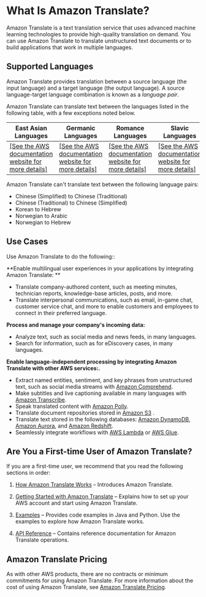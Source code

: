 # What Is Amazon Translate?<a name="what-is"></a>

Amazon Translate is a text translation service that uses advanced machine learning technologies to provide high\-quality translation on demand\. You can use Amazon Translate to translate unstructured text documents or to build applications that work in multiple languages\.

## Supported Languages<a name="what-is-languages"></a>

Amazon Translate provides translation between a source language \(the input language\) and a target language \(the output language\)\. A source language\-target language combination is known as a *language pair*\.

Amazon Translate can translate text between the languages listed in the following table, with a few exceptions noted below\.


| East Asian Languages | Germanic Languages | Romance Languages | Slavic Languages | Semitic Languages | Indo\-Iranian Languages | Finno\-Ugric Languages | Turkic Languages | 
| --- | --- | --- | --- | --- | --- | --- | --- | 
|  [\[See the AWS documentation website for more details\]](http://docs.aws.amazon.com/translate/latest/dg/what-is.html)  |  [\[See the AWS documentation website for more details\]](http://docs.aws.amazon.com/translate/latest/dg/what-is.html)  |  [\[See the AWS documentation website for more details\]](http://docs.aws.amazon.com/translate/latest/dg/what-is.html)  |  [\[See the AWS documentation website for more details\]](http://docs.aws.amazon.com/translate/latest/dg/what-is.html)  |  [\[See the AWS documentation website for more details\]](http://docs.aws.amazon.com/translate/latest/dg/what-is.html)  |  [\[See the AWS documentation website for more details\]](http://docs.aws.amazon.com/translate/latest/dg/what-is.html)  |  [\[See the AWS documentation website for more details\]](http://docs.aws.amazon.com/translate/latest/dg/what-is.html)  |  [\[See the AWS documentation website for more details\]](http://docs.aws.amazon.com/translate/latest/dg/what-is.html)  | 

Amazon Translate can't translate text between the following language pairs:
+ Chinese \(Simplified\) to Chinese \(Traditional\)
+ Chinese \(Traditional\) to Chinese \(Simplified\)
+ Korean to Hebrew
+ Norwegian to Arabic
+ Norwegian to Hebrew

## Use Cases<a name="what-is-use-cases"></a>

Use Amazon Translate to do the following::

**Enable multilingual user experiences in your applications by integrating Amazon Translate: **  
+ Translate company\-authored content, such as meeting minutes, technician reports, knowledge\-base articles, posts, and more\.
+ Translate interpersonal communications, such as email, in\-game chat, customer service chat, and more to enable customers and employees to connect in their preferred language\.

**Process and manage your company's incoming data:**  
+ Analyze text, such as social media and news feeds, in many languages\.
+ Search for information, such as for eDiscovery cases, in many languages\.

**Enable language\-independent processing by integrating Amazon Translate with other AWS services:\.**  
+  Extract named entities, sentiment, and key phrases from unstructured text, such as social media streams with [Amazon Comprehend](https://docs.aws.amazon.com/comprehend/latest/dg/comphrened-general.html)\.
+ Make subtitles and live captioning available in many languages with [Amazon Transcribe](https://docs.aws.amazon.com/transcribe/latest/dg/what-is-transcribe.html)\.
+ Speak translated content with [Amazon Polly](https://docs.aws.amazon.com/polly/latest/dg/what-is.html)\.
+ Translate document repositories stored in [Amazon S3](https://docs.aws.amazon.com/AmazonS3/latest/dev/Welcome.html) \.
+ Translate text stored in the following databases: [Amazon DynamoDB](https://docs.aws.amazon.com/amazondynamodb/latest/developerguide/Introduction.html), [Amazon Aurora](https://docs.aws.amazon.com/AmazonRDS/latest/AuroraUserGuide/CHAP_AuroraOverview.html), and [Amazon Redshift](https://docs.aws.amazon.com/redshift/latest/dg/welcome.html)\.
+ Seamlessly integrate workflows with [AWS Lambda](https://docs.aws.amazon.com/lambda/latest/dg/welcome.html) or [AWS Glue](https://docs.aws.amazon.com/glue/latest/dg/what-is-glue.html)\.

## Are You a First\-time User of Amazon Translate?<a name="first-time-user"></a>

If you are a first\-time user, we recommend that you read the following sections in order:

1. [How Amazon Translate Works](how-it-works.md) – Introduces Amazon Translate\.

1. [Getting Started with Amazon Translate](getting-started.md) – Explains how to set up your AWS account and start using Amazon Translate\.

1. [Examples](examples.md) – Provides code examples in Java and Python\. Use the examples to explore how Amazon Translate works\.

1.  [API Reference](API_Reference.md) – Contains reference documentation for Amazon Translate operations\.

## Amazon Translate Pricing<a name="what-is-pricing"></a>

As with other AWS products, there are no contracts or minimum commitments for using Amazon Translate\. For more information about the cost of using Amazon Translate, see [Amazon Translate Pricing](https://aws.amazon.com/translate/pricing/)\.